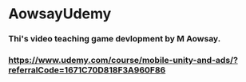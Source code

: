 # AowsayUdemy
### Thi's video teaching game devlopment by M Aowsay.
### https://www.udemy.com/course/mobile-unity-and-ads/?referralCode=1671C70D818F3A960F86
